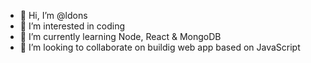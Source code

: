 - 👋 Hi, I’m @ldons
- 👀 I’m interested in coding
- 🌱 I’m currently learning Node, React & MongoDB
- 💞️ I’m looking to collaborate on buildig web app based on JavaScript


<!---
- 📫 How to reach me ...
ldons/ldons is a ✨ special ✨ repository because its `README.md` (this file) appears on your GitHub profile.
You can click the Preview link to take a look at your changes.
--->
